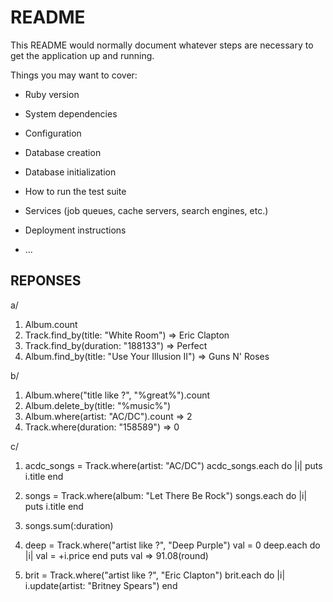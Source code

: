 # README

This README would normally document whatever steps are necessary to get the
application up and running.

Things you may want to cover:

* Ruby version

* System dependencies

* Configuration

* Database creation

* Database initialization

* How to run the test suite

* Services (job queues, cache servers, search engines, etc.)

* Deployment instructions

* ...

## REPONSES

a/
1. Album.count
2. Track.find_by(title: "White Room") => Eric Clapton
3. Track.find_by(duration: "188133") => Perfect
4. Album.find_by(title: "Use Your Illusion II") => Guns N' Roses

b/
1. Album.where("title like ?", "%great%").count
2. Album.delete_by(title: "%music%")
3. Album.where(artist: "AC/DC").count => 2
4. Track.where(duration: "158589") => 0

c/
1.  acdc_songs = Track.where(artist: "AC/DC")
    acdc_songs.each do |i|
      puts i.title
    end

2.  songs = Track.where(album: "Let There Be Rock")
    songs.each do |i|
      puts i.title
    end  

3.  songs.sum(:duration)

4.  deep = Track.where("artist like ?", "Deep Purple")
    val = 0
    deep.each do |i|
      val = +i.price
    end 
    puts val => 91.08(round)

5.  brit = Track.where("artist like ?", "Eric Clapton")
    brit.each do |i|
      i.update(artist: "Britney Spears")
    end

